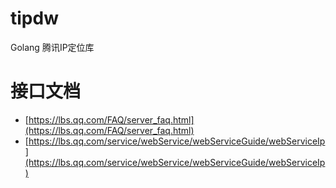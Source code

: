 # tipdw

Golang 腾讯IP定位库

# 接口文档

- [https://lbs.qq.com/FAQ/server_faq.html](https://lbs.qq.com/FAQ/server_faq.html)
- [https://lbs.qq.com/service/webService/webServiceGuide/webServiceIp](https://lbs.qq.com/service/webService/webServiceGuide/webServiceIp)